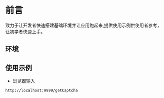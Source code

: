# 前言

致力于让开发者快速搭建基础环境并让应用跑起来,提供使用示例供使用者参考，让初学者快速上手。

## 环境


## 使用示例

- 浏览器输入

```
http://localhost:9999/getCaptcha
```


